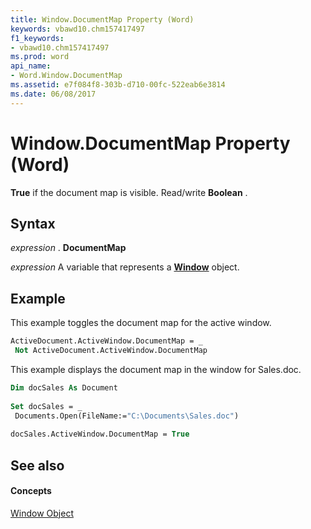 ```yaml
---
title: Window.DocumentMap Property (Word)
keywords: vbawd10.chm157417497
f1_keywords:
- vbawd10.chm157417497
ms.prod: word
api_name:
- Word.Window.DocumentMap
ms.assetid: e7f084f8-303b-d710-00fc-522eab6e3814
ms.date: 06/08/2017
---
```



# Window.DocumentMap Property (Word)

 **True** if the document map is visible. Read/write **Boolean** .


## Syntax

 _expression_ . **DocumentMap**

 _expression_ A variable that represents a **[Window](window-object-word.md)** object.


## Example

This example toggles the document map for the active window.


```vb
ActiveDocument.ActiveWindow.DocumentMap = _ 
 Not ActiveDocument.ActiveWindow.DocumentMap
```

This example displays the document map in the window for Sales.doc.




```vb
Dim docSales As Document 
 
Set docSales = _ 
 Documents.Open(FileName:="C:\Documents\Sales.doc") 
 
docSales.ActiveWindow.DocumentMap = True
```


## See also


#### Concepts


[Window Object](window-object-word.md)

